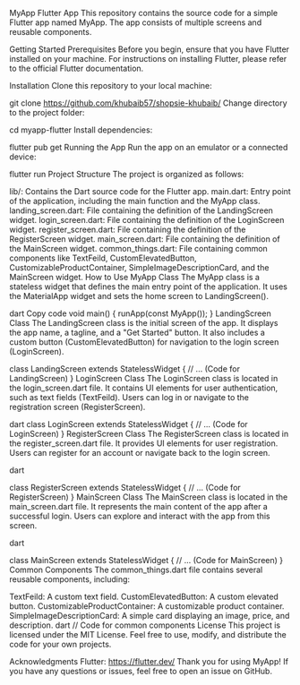 MyApp Flutter App
This repository contains the source code for a simple Flutter app named MyApp. The app consists of multiple screens and reusable components.

Getting Started
Prerequisites
Before you begin, ensure that you have Flutter installed on your machine. For instructions on installing Flutter, please refer to the official Flutter documentation.

Installation
Clone this repository to your local machine:

git clone https://github.com/khubaib57/shopsie-khubaib/
Change directory to the project folder:


cd myapp-flutter
Install dependencies:


flutter pub get
Running the App
Run the app on an emulator or a connected device:

flutter run
Project Structure
The project is organized as follows:

lib/: Contains the Dart source code for the Flutter app.
main.dart: Entry point of the application, including the main function and the MyApp class.
landing_screen.dart: File containing the definition of the LandingScreen widget.
login_screen.dart: File containing the definition of the LoginScreen widget.
register_screen.dart: File containing the definition of the RegisterScreen widget.
main_screen.dart: File containing the definition of the MainScreen widget.
common_things.dart: File containing common components like TextFeild, CustomElevatedButton, CustomizableProductContainer, SimpleImageDescriptionCard, and the MainScreen widget.
How to Use
MyApp Class
The MyApp class is a stateless widget that defines the main entry point of the application. It uses the MaterialApp widget and sets the home screen to LandingScreen().

dart
Copy code
void main() {
  runApp(const MyApp());
}
LandingScreen Class
The LandingScreen class is the initial screen of the app. It displays the app name, a tagline, and a "Get Started" button. It also includes a custom button (CustomElevatedButton) for navigation to the login screen (LoginScreen).


class LandingScreen extends StatelessWidget {
  // ... (Code for LandingScreen)
}
LoginScreen Class
The LoginScreen class is located in the login_screen.dart file. It contains UI elements for user authentication, such as text fields (TextFeild). Users can log in or navigate to the registration screen (RegisterScreen).

dart
class LoginScreen extends StatelessWidget {
  // ... (Code for LoginScreen)
}
RegisterScreen Class
The RegisterScreen class is located in the register_screen.dart file. It provides UI elements for user registration. Users can register for an account or navigate back to the login screen.

dart

class RegisterScreen extends StatelessWidget {
  // ... (Code for RegisterScreen)
}
MainScreen Class
The MainScreen class is located in the main_screen.dart file. It represents the main content of the app after a successful login. Users can explore and interact with the app from this screen.

dart

class MainScreen extends StatelessWidget {
  // ... (Code for MainScreen)
}
Common Components
The common_things.dart file contains several reusable components, including:

TextFeild: A custom text field.
CustomElevatedButton: A custom elevated button.
CustomizableProductContainer: A customizable product container.
SimpleImageDescriptionCard: A simple card displaying an image, price, and description.
dart
// Code for common components
License
This project is licensed under the MIT License. Feel free to use, modify, and distribute the code for your own projects.

Acknowledgments
Flutter: https://flutter.dev/
Thank you for using MyApp! If you have any questions or issues, feel free to open an issue on GitHub.
